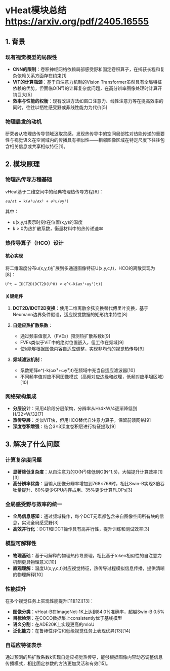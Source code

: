 # vHeat模块总结 https://arxiv.org/pdf/2405.16555

## 1. 背景

### 现有视觉模型的局限性
- **CNN的限制**：卷积神经网络依赖局部感受野和固定卷积算子，在捕获长程和复杂依赖关系方面存在约束[1]
- **ViT的计算瓶颈**：基于自注意力机制的Vision Transformer虽然具有全局特征依赖的优势，但面临O(N²)的计算复杂度问题，在高分辨率图像处理时计算开销巨大[5]
- **效率与性能的权衡**：现有改进方法如窗口注意力、线性注意力等在提高效率的同时，往往以牺牲感受野或非线性能力为代价[5]

### 物理启发的动机
研究者从物理热传导领域汲取灵感，发现热传导中的空间局部性对热能传递的重要性与视觉语义在空间域内的传播具有相似性——相邻图像区域在特定尺度下往往包含相关信息或共享相似特征[1]。

## 2. 模块原理

### 物理热传导方程基础
vHeat基于二维空间中的经典物理热传导方程[6]：
```
∂u/∂t = k(∂²u/∂x² + ∂²u/∂y²)
```
其中：
- u(x,y,t)表示时刻t在位置(x,y)的温度
- k > 0为热扩散系数，衡量材料中的热传递速率

### 热传导算子（HCO）设计

#### 核心实现
将二维温度分布u(x,y,t)扩展到多通道图像特征U(x,y,c,t)，HCO的离散实现为[8]：
```
U^t = IDCT2D(DCT2D(U^0) × e^(-k(ωx²+ωy²)t))
```

#### 关键组件
1. **DCT2D/IDCT2D变换**：使用二维离散余弦变换替代傅里叶变换，基于Neumann边界条件假设，适应视觉数据的矩形约束特性[8]

2. **自适应热扩散系数**：
   - 通过频率值嵌入（FVEs）预测热扩散系数k[9]
   - FVEs类似于ViT中的绝对位置嵌入，但工作在频域[9]
   - 使k能够根据图像内容自适应调整，实现非均匀的视觉热传导[9]

3. **频域滤波机制**：
   - 系数矩阵e^(-k(ωx²+ωy²)t)在频域中充当自适应滤波器[10]
   - 不同频率值对应不同图像模式（高频对应边缘和纹理，低频对应平坦区域）[10]

### 网络架构集成
- **分层设计**：采用4阶段分层架构，分辨率从H/4×W/4逐渐降低到H/32×W/32[7]
- **热传导层**：类似ViT块，但用HCO替代自注意力算子，保留前馈网络[9]
- **深度卷积增强**：结合3×3深度卷积层进行特征提取[9]

## 3. 解决了什么问题

### 计算复杂度问题
- **显著降低复杂度**：从自注意力的O(N²)降低到O(N^1.5)，大幅提升计算效率[1][3]
- **高分辨率优势**：当输入图像分辨率增加到768×768时，相比Swin-B实现3倍吞吐量提升、80%更少GPU内存占用、35%更少计算FLOPs[3]

### 全局感受野与效率的统一
- **全局信息感知**：通过频域操作，每个DCT元素都包含来自图像空间所有块的信息，实现全局感受野[3]
- **高效并行化**：DCT和IDCT操作具有高并行性，提升训练和测试效率[3]

### 模型可解释性
- **物理基础**：基于可解释的物理热传导原理，相比基于token相似性的自注意力机制更具物理意义[10]
- **直观理解**：温度U(x,y,c,t)对应视觉特征，热传导过程模拟信息传播，提供清晰的物理解释[10]

### 性能提升
在多个视觉任务上实现性能提升[11][12][13]：
- **图像分类**：vHeat-B在ImageNet-1K上达到84.0%准确率，超越Swin-B 0.5%
- **目标检测**：在COCO数据集上consistently优于基线模型
- **语义分割**：在ADE20K上实现更高的mIoU
- **泛化能力**：在鲁棒性评估和低级视觉任务上表现优异[13][14]

### 自适应特征表示
通过预测的热扩散系数k实现自适应视觉热传导，能够根据图像内容动态调整信息传播模式，相比固定参数的方法更加灵活和有效[15]。